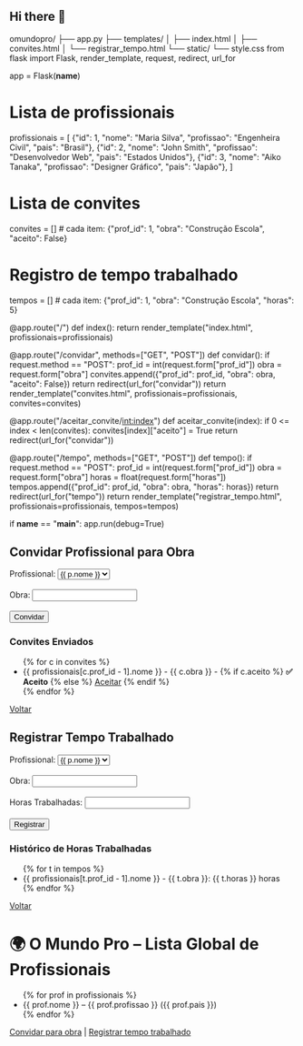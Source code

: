 ## Hi there 👋

<!--
**flaviano999/flaviano999** is a ✨ _special_ ✨ repository because its `README.md` (this file) appears on your GitHub profile.

Here are some ideas to get you started:

- 🔭 I’m currently working on ...
- 🌱 I’m currently learning ...
- 👯 I’m looking to collaborate on ...
- 🤔 I’m looking for help with ...
- 💬 Ask me about ...
- 📫 How to reach me: ...
- 😄 Pronouns: ...
- ⚡ Fun fact: ...
-->
omundopro/
├── app.py
├── templates/
│   ├── index.html
│   ├── convites.html
│   └── registrar_tempo.html
└── static/
    └── style.css
from flask import Flask, render_template, request, redirect, url_for

app = Flask(__name__)

# Lista de profissionais
profissionais = [
    {"id": 1, "nome": "Maria Silva", "profissao": "Engenheira Civil", "pais": "Brasil"},
    {"id": 2, "nome": "John Smith", "profissao": "Desenvolvedor Web", "pais": "Estados Unidos"},
    {"id": 3, "nome": "Aiko Tanaka", "profissao": "Designer Gráfico", "pais": "Japão"},
]

# Lista de convites
convites = []  # cada item: {"prof_id": 1, "obra": "Construção Escola", "aceito": False}

# Registro de tempo trabalhado
tempos = []  # cada item: {"prof_id": 1, "obra": "Construção Escola", "horas": 5}

@app.route("/")
def index():
    return render_template("index.html", profissionais=profissionais)

@app.route("/convidar", methods=["GET", "POST"])
def convidar():
    if request.method == "POST":
        prof_id = int(request.form["prof_id"])
        obra = request.form["obra"]
        convites.append({"prof_id": prof_id, "obra": obra, "aceito": False})
        return redirect(url_for("convidar"))
    return render_template("convites.html", profissionais=profissionais, convites=convites)

@app.route("/aceitar_convite/<int:index>")
def aceitar_convite(index):
    if 0 <= index < len(convites):
        convites[index]["aceito"] = True
    return redirect(url_for("convidar"))

@app.route("/tempo", methods=["GET", "POST"])
def tempo():
    if request.method == "POST":
        prof_id = int(request.form["prof_id"])
        obra = request.form["obra"]
        horas = float(request.form["horas"])
        tempos.append({"prof_id": prof_id, "obra": obra, "horas": horas})
        return redirect(url_for("tempo"))
    return render_template("registrar_tempo.html", profissionais=profissionais, tempos=tempos)

if __name__ == "__main__":
    app.run(debug=True)
<h2>Convidar Profissional para Obra</h2>
<form method="post">
    <label>Profissional:</label>
    <select name="prof_id">
        {% for p in profissionais %}
        <option value="{{ p.id }}">{{ p.nome }}</option>
        {% endfor %}
    </select><br><br>
    <label>Obra:</label>
    <input type="text" name="obra"><br><br>
    <button type="submit">Convidar</button>
</form>

<h3>Convites Enviados</h3>
<ul>
    {% for c in convites %}
    <li>
        {{ profissionais[c.prof_id - 1].nome }} - {{ c.obra }} -
        {% if c.aceito %}
            <strong>✅ Aceito</strong>
        {% else %}
            <a href="{{ url_for('aceitar_convite', index=loop.index0) }}">Aceitar</a>
        {% endif %}
    </li>
    {% endfor %}
</ul>
<a href="/">Voltar</a>
<h2>Registrar Tempo Trabalhado</h2>
<form method="post">
    <label>Profissional:</label>
    <select name="prof_id">
        {% for p in profissionais %}
        <option value="{{ p.id }}">{{ p.nome }}</option>
        {% endfor %}
    </select><br><br>
    <label>Obra:</label>
    <input type="text" name="obra"><br><br>
    <label>Horas Trabalhadas:</label>
    <input type="number" step="0.1" name="horas"><br><br>
    <button type="submit">Registrar</button>
</form>

<h3>Histórico de Horas Trabalhadas</h3>
<ul>
    {% for t in tempos %}
    <li>{{ profissionais[t.prof_id - 1].nome }} - {{ t.obra }}: {{ t.horas }} horas</li>
    {% endfor %}
</ul>
<a href="/">Voltar</a>
<h1>🌍 O Mundo Pro – Lista Global de Profissionais</h1>
<ul>
    {% for prof in profissionais %}
    <li>{{ prof.nome }} – {{ prof.profissao }} ({{ prof.pais }})</li>
    {% endfor %}
</ul>

<a href="/convidar">Convidar para obra</a> | 
<a href="/tempo">Registrar tempo trabalhado</a>
